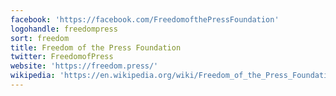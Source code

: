 ```yaml
---
facebook: 'https://facebook.com/FreedomofthePressFoundation'
logohandle: freedompress
sort: freedom
title: Freedom of the Press Foundation
twitter: FreedomofPress
website: 'https://freedom.press/'
wikipedia: 'https://en.wikipedia.org/wiki/Freedom_of_the_Press_Foundation'
---
```


